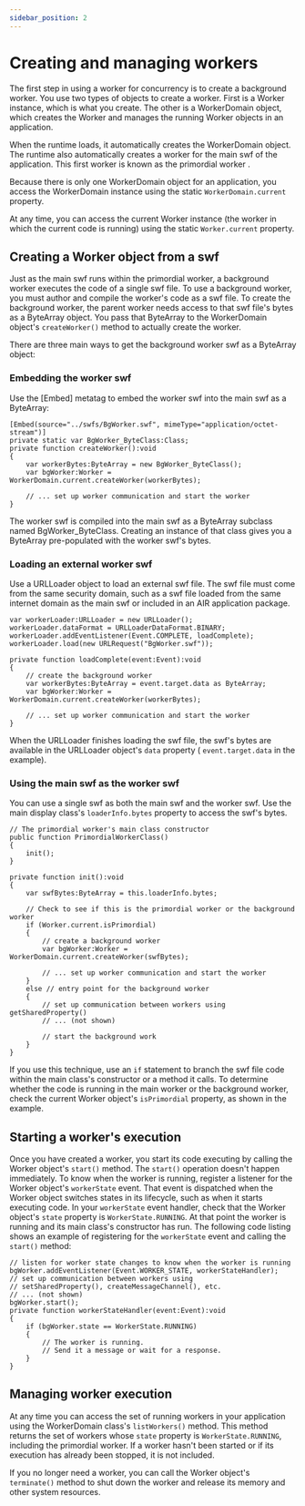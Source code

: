 ```yaml
---
sidebar_position: 2
---
```


# Creating and managing workers

The first step in using a worker for concurrency is to create a background
worker. You use two types of objects to create a worker. First is a Worker
instance, which is what you create. The other is a WorkerDomain object, which
creates the Worker and manages the running Worker objects in an application.

When the runtime loads, it automatically creates the WorkerDomain object. The
runtime also automatically creates a worker for the main swf of the application.
This first worker is known as the <span class="dfn"> primordial worker </span>.

Because there is only one WorkerDomain object for an application, you access the
WorkerDomain instance using the static `WorkerDomain.current` property.

At any time, you can access the current Worker instance (the worker in which the
current code is running) using the static `Worker.current` property.

## Creating a Worker object from a swf

Just as the main swf runs within the primordial worker, a background worker
executes the code of a single swf file. To use a background worker, you must
author and compile the worker's code as a swf file. To create the background
worker, the parent worker needs access to that swf file's bytes as a ByteArray
object. You pass that ByteArray to the WorkerDomain object's `createWorker()`
method to actually create the worker.

There are three main ways to get the background worker swf as a ByteArray
object:

### Embedding the worker swf

Use the \[Embed\] metatag to embed the worker swf into the main swf as a
ByteArray:

```
[Embed(source="../swfs/BgWorker.swf", mimeType="application/octet-stream")]
private static var BgWorker_ByteClass:Class;
private function createWorker():void
{
	var workerBytes:ByteArray = new BgWorker_ByteClass();
	var bgWorker:Worker = WorkerDomain.current.createWorker(workerBytes);

	// ... set up worker communication and start the worker
}
```

The worker swf is compiled into the main swf as a ByteArray subclass named
BgWorker_ByteClass. Creating an instance of that class gives you a ByteArray
pre-populated with the worker swf's bytes.

### Loading an external worker swf

Use a URLLoader object to load an external swf file. The swf file must come from
the same security domain, such as a swf file loaded from the same internet
domain as the main swf or included in an AIR application package.

```
var workerLoader:URLLoader = new URLLoader();
workerLoader.dataFormat = URLLoaderDataFormat.BINARY;
workerLoader.addEventListener(Event.COMPLETE, loadComplete);
workerLoader.load(new URLRequest("BgWorker.swf"));

private function loadComplete(event:Event):void
{
	// create the background worker
	var workerBytes:ByteArray = event.target.data as ByteArray;
	var bgWorker:Worker = WorkerDomain.current.createWorker(workerBytes);

	// ... set up worker communication and start the worker
}
```

When the URLLoader finishes loading the swf file, the swf's bytes are available
in the URLLoader object's `data` property ( `event.target.data` in the example).

### Using the main swf as the worker swf

You can use a single swf as both the main swf and the worker swf. Use the main
display class's `loaderInfo.bytes` property to access the swf's bytes.

```
// The primordial worker's main class constructor
public function PrimordialWorkerClass()
{
	init();
}

private function init():void
{
	var swfBytes:ByteArray = this.loaderInfo.bytes;

	// Check to see if this is the primordial worker or the background worker
	if (Worker.current.isPrimordial)
	{
		// create a background worker
		var bgWorker:Worker = WorkerDomain.current.createWorker(swfBytes);

		// ... set up worker communication and start the worker
	}
	else // entry point for the background worker
	{
		// set up communication between workers using getSharedProperty()
		// ... (not shown)

		// start the background work
	}
}
```

If you use this technique, use an `if` statement to branch the swf file code
within the main class's constructor or a method it calls. To determine whether
the code is running in the main worker or the background worker, check the
current Worker object's `isPrimordial` property, as shown in the example.

## Starting a worker's execution

Once you have created a worker, you start its code executing by calling the
Worker object's `start()` method. The `start()` operation doesn't happen
immediately. To know when the worker is running, register a listener for the
Worker object's `workerState` event. That event is dispatched when the Worker
object switches states in its lifecycle, such as when it starts executing code.
In your `workerState` event handler, check that the Worker object's `state`
property is `WorkerState.RUNNING`. At that point the worker is running and its
main class's constructor has run. The following code listing shows an example of
registering for the `workerState` event and calling the `start()` method:

```
// listen for worker state changes to know when the worker is running
bgWorker.addEventListener(Event.WORKER_STATE, workerStateHandler);
// set up communication between workers using
// setSharedProperty(), createMessageChannel(), etc.
// ... (not shown)
bgWorker.start();
private function workerStateHandler(event:Event):void
{
	if (bgWorker.state == WorkerState.RUNNING)
	{
		// The worker is running.
		// Send it a message or wait for a response.
	}
}
```

## Managing worker execution

At any time you can access the set of running workers in your application using
the WorkerDomain class's `listWorkers()` method. This method returns the set of
workers whose `state` property is `WorkerState.RUNNING`, including the
primordial worker. If a worker hasn't been started or if its execution has
already been stopped, it is not included.

If you no longer need a worker, you can call the Worker object's `terminate()`
method to shut down the worker and release its memory and other system
resources.
